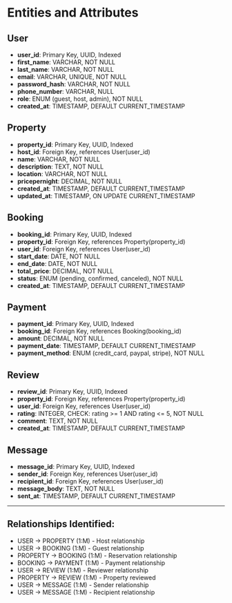 # Entities and Attributes

## User
- **user_id**: Primary Key, UUID, Indexed  
- **first_name**: VARCHAR, NOT NULL  
- **last_name**: VARCHAR, NOT NULL  
- **email**: VARCHAR, UNIQUE, NOT NULL  
- **password_hash**: VARCHAR, NOT NULL  
- **phone_number**: VARCHAR, NULL  
- **role**: ENUM (guest, host, admin), NOT NULL  
- **created_at**: TIMESTAMP, DEFAULT CURRENT_TIMESTAMP  

## Property
- **property_id**: Primary Key, UUID, Indexed  
- **host_id**: Foreign Key, references User(user_id)  
- **name**: VARCHAR, NOT NULL  
- **description**: TEXT, NOT NULL  
- **location**: VARCHAR, NOT NULL  
- **pricepernight**: DECIMAL, NOT NULL  
- **created_at**: TIMESTAMP, DEFAULT CURRENT_TIMESTAMP  
- **updated_at**: TIMESTAMP, ON UPDATE CURRENT_TIMESTAMP  

## Booking
- **booking_id**: Primary Key, UUID, Indexed  
- **property_id**: Foreign Key, references Property(property_id)  
- **user_id**: Foreign Key, references User(user_id)  
- **start_date**: DATE, NOT NULL  
- **end_date**: DATE, NOT NULL  
- **total_price**: DECIMAL, NOT NULL  
- **status**: ENUM (pending, confirmed, canceled), NOT NULL  
- **created_at**: TIMESTAMP, DEFAULT CURRENT_TIMESTAMP  

## Payment
- **payment_id**: Primary Key, UUID, Indexed  
- **booking_id**: Foreign Key, references Booking(booking_id)  
- **amount**: DECIMAL, NOT NULL  
- **payment_date**: TIMESTAMP, DEFAULT CURRENT_TIMESTAMP  
- **payment_method**: ENUM (credit_card, paypal, stripe), NOT NULL  

## Review
- **review_id**: Primary Key, UUID, Indexed  
- **property_id**: Foreign Key, references Property(property_id)  
- **user_id**: Foreign Key, references User(user_id)  
- **rating**: INTEGER, CHECK: rating >= 1 AND rating <= 5, NOT NULL  
- **comment**: TEXT, NOT NULL  
- **created_at**: TIMESTAMP, DEFAULT CURRENT_TIMESTAMP  

## Message
- **message_id**: Primary Key, UUID, Indexed  
- **sender_id**: Foreign Key, references User(user_id)  
- **recipient_id**: Foreign Key, references User(user_id)  
- **message_body**: TEXT, NOT NULL  
- **sent_at**: TIMESTAMP, DEFAULT CURRENT_TIMESTAMP  

---

## Relationships Identified:

-  USER → PROPERTY (1:M) - Host relationship 
-  USER → BOOKING (1:M) - Guest relationship
-  PROPERTY → BOOKING (1:M) - Reservation relationship
-  BOOKING → PAYMENT (1:M) - Payment relationship
-  USER → REVIEW (1:M) - Reviewer relationship
-  PROPERTY → REVIEW (1:M) - Property reviewed
-  USER → MESSAGE (1:M) - Sender relationship
-  USER → MESSAGE (1:M) - Recipient relationship
